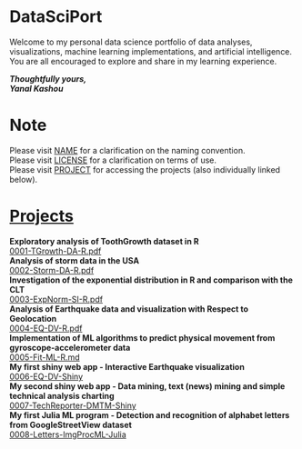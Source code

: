 # DataSciPort

Welcome to my personal data science portfolio of data analyses, visualizations, machine learning implementations, and artificial intelligence.  
You are all encouraged to explore and share in my learning experience.  

__*Thoughtfully yours,*__  
__*Yanal Kashou*__


# Note
Please visit [NAME](https://github.com/ykashou92/DataSciPort/blob/master/NAME.md) for a clarification on the naming convention.  
Please visit [LICENSE](https://github.com/ykashou92/DataSciPort/blob/master/LICENSE) for a clarification on terms of use.  
Please visit [PROJECT](https://github.com/ykashou92/DataSciPort/tree/master/PROJECT) for accessing the projects (also individually linked below).  

# [Projects](https://github.com/ykashou92/DataSciPort/tree/master/PROJECT)
**Exploratory analysis of ToothGrowth dataset in R**  
[0001-TGrowth-DA-R.pdf](https://github.com/ykashou92/DataSciPort/blob/master/PROJECT/0001-TGrowth-DA-R.pdf)  
**Analysis of storm data in the USA**  
[0002-Storm-DA-R.pdf](https://github.com/ykashou92/DataSciPort/blob/master/PROJECT/0002-Storm-DA-R.pdf) 	
**Investigation of the exponential distribution in R and comparison with the CLT**   
[0003-ExpNorm-SI-R.pdf](https://github.com/ykashou92/DataSciPort/blob/master/PROJECT/0003-ExpNorm-SI-R.pdf)      
**Analysis of Earthquake data and visualization with Respect to Geolocation**    
[0004-EQ-DV-R.pdf](https://github.com/ykashou92/DataSciPort/blob/master/PROJECT/0004-EQ-DV-R.pdf)   
**Implementation of ML algorithms to predict physical movement from gyroscope-accelerometer data**  
[0005-Fit-ML-R.md](https://github.com/ykashou92/DataSciPort/blob/master/PROJECT/0005-Fit-ML-R.ipynb)  
**My first shiny web app - Interactive Earthquake visualization**  
[0006-EQ-DV-Shiny]()  
**My second shiny web app - Data mining, text (news) mining and simple technical analysis charting**  
[0007-TechReporter-DMTM-Shiny]()  
**My first Julia ML program - Detection and recognition of alphabet letters from GoogleStreetView dataset**  
[0008-Letters-ImgProcML-Julia]()  
